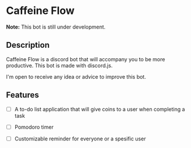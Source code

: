 # Caffeine Flow

**Note:** This bot is still under development.

## Description
Caffeine Flow is a discord bot that will accompany you to be more productive. This bot is made with discord.js.

I'm open to receive any idea or advice to improve this bot.

## Features
- [ ] A to-do list application that will give coins to a user when completing a task
- [ ] Pomodoro timer
- [ ] Customizable reminder for everyone or a spesific user


